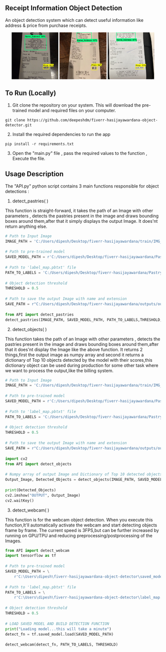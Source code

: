 ## Receipt Information Object Detection

An object detection system which can detect useful information like address & price from purchase receipts.

<div float="left" align="center">
<img src="/examples/receipt_detection_1.jpg"  width="30%"/>
<img src="/examples/receipt_detection_2.jpg"  width="30%"/> 
<img src="/examples/receipt_detection.jpg"  width="30%"/> 
</div>


## To Run (Locally)

1. Git clone the repository on your system. This will download the pre-trained model and required files on your computer.
```
git clone https://github.com/deepeshdm/fiverr-hasijayawardana-object-detector.git
```

2. Install the required dependencies to run the app
```
pip install -r requirements.txt
```

3. Open the "main.py" file , pass the required values to the function , Execute the file.



## Usage Description


The "API.py" python script contains 3 main functions responsible for object detections :

1. detect_pastries( )

This function is straight-forward, it takes the path of an Image with other parameters , detects the pastries present in the image and draws bounding boxes around them,after that it simply displays the output Image. It does'nt return anything else.

```python
# Path to Input Image
IMAGE_PATH = 'C:/Users/dipesh/Desktop/fiverr-hasijayawardana/train/IMG_0008.JPG'

# Path to pre-trained model
SAVED_MODEL_PATH = r'C:/Users/dipesh/Desktop/fiverr-hasijayawardana/Pastry Detection/saved_model'

# Path to 'label_map.pbtxt' file
PATH_TO_LABELS = 'C:/Users/dipesh/Desktop/fiverr-hasijayawardana/Pastry Detection/label_map.pbtxt'

# Object detection threshold
THRESHOLD = 0.5

# Path to save the output Image with name and extension
SAVE_PATH = r"C:/Users/dipesh/Desktop/fiverr-hasijayawardana/outputs/output.jpeg"

from API import detect_pastries
detect_pastries(IMAGE_PATH, SAVED_MODEL_PATH, PATH_TO_LABELS,THRESHOLD,SAVE_PATH)
```
   
2. detect_objects( )

This function takes the path of an Image with other parameters , detects the pastries present in the image and draws bounding boxes around them,after that it does'nt display the Image like the above function. It returns 2 things,first the output image as numpy array and second it returns a dictionary of Top 10 objects detected by the model with their scores,this dictionary object can be used during production for some other task where we want to process the output,like the billing system.


```python
# Path to Input Image
IMAGE_PATH = 'C:/Users/dipesh/Desktop/fiverr-hasijayawardana/train/IMG_0008.JPG'

# Path to pre-trained model
SAVED_MODEL_PATH = r'C:/Users/dipesh/Desktop/fiverr-hasijayawardana/Pastry Detection/saved_model'

# Path to 'label_map.pbtxt' file
PATH_TO_LABELS = 'C:/Users/dipesh/Desktop/fiverr-hasijayawardana/Pastry Detection/label_map.pbtxt'

# Object detection threshold
THRESHOLD = 0.5

# Path to save the output Image with name and extension
SAVE_PATH = r"C:/Users/dipesh/Desktop/fiverr-hasijayawardana/outputs/output.jpeg"

import cv2
from API import detect_objects

# Numpy array of output Image and Dictionary of Top 10 detected objects with scores
Output_Image, Detected_Objects = detect_objects(IMAGE_PATH, SAVED_MODEL_PATH, PATH_TO_LABELS, THRESHOLD)

print(Detected_Objects)
cv2.imshow("OUTPUT", Output_Image)
cv2.waitKey()
```

3. detect_webcam( ) 

This function is for the webcam object detection. When you execute this function,It'll automatically activate the webcam and start detecting objects frame by frame. The current speed is 3FPS,but can be further increased by running on GPU/TPU and reducing preprocessing/postprocessing of the Images.

```python
from API import detect_webcam
import tensorflow as tf

# Path to pre-trained model
SAVED_MODEL_PATH = \
    r'C:\Users\dipesh\fiverr-hasijayawardana-object-detector\saved_model'

# Path to 'label_map.pbtxt' file
PATH_TO_LABELS = \
    r'C:\Users\dipesh\fiverr-hasijayawardana-object-detector\label_map.pbtxt'

# Object detection threshold
THRESHOLD = 0.5

# LOAD SAVED MODEL AND BUILD DETECTION FUNCTION
print("Loading model...this will take a minute")
detect_fn = tf.saved_model.load(SAVED_MODEL_PATH)

detect_webcam(detect_fn, PATH_TO_LABELS, THRESHOLD)
```






